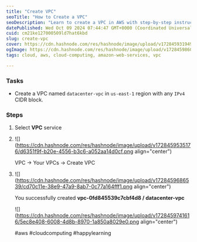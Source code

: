 ```yaml
---
title: "Create VPC"
seoTitle: "How to Create a VPC"
seoDescription: "Learn to create a VPC in AWS with step-by-step instructions using the VPC service in the us-east-1 region"
datePublished: Wed Oct 09 2024 07:44:47 GMT+0000 (Coordinated Universal Time)
cuid: cm21ke127000509ld7hat6kbd
slug: create-vpc
cover: https://cdn.hashnode.com/res/hashnode/image/upload/v1728459319497/a5797c8f-5b2f-46ac-9761-17094b3666ad.png
ogImage: https://cdn.hashnode.com/res/hashnode/image/upload/v1728459860990/9fc43064-2036-4f82-b59a-36cc05b8b1bc.png
tags: cloud, aws, cloud-computing, amazon-web-services, vpc

---
```


### Tasks

* Create a VPC named `datacenter-vpc` in `us-east-1` region with any `IPv4` CIDR block.
    

### Steps

1. Select **VPC** service
    
2. ![](https://cdn.hashnode.com/res/hashnode/image/upload/v1728459535176/d6351f9f-b20e-4556-b3c6-a052aa14d0cf.png align="center")
    
    VPC → Your VPCs → Create VPC
    
3. ![](https://cdn.hashnode.com/res/hashnode/image/upload/v1728459686539/cd70c11e-38e9-47a9-8ab7-0c77a164fff1.png align="center")
    
    You successfully created **vpc-0fd845539c7cbf4d8 / datacenter-vpc**
    
    ![](https://cdn.hashnode.com/res/hashnode/image/upload/v1728459741616/5ec8e408-6008-4d8b-8970-1a850a8029e0.png align="center")
    
    #aws #cloudcomputing #happylearning